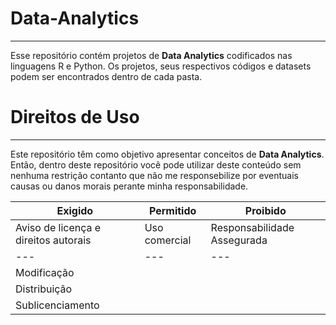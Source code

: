 # Data-Analytics
***
Esse repositório contém projetos de **Data Analytics** codificados nas linguagens R e Python. Os projetos, seus respectivos códigos e datasets podem ser encontrados dentro de cada pasta.

# Direitos de Uso
***
Este repositório têm como objetivo apresentar conceitos de **Data Analytics**. Então, dentro deste repositório você pode utilizar deste conteúdo sem nenhuma restrição contanto que não me responsebilize por eventuais causas ou danos morais perante minha responsabilidade.	

Exigido | Permitido | Proibido
--- | --- | ---
Aviso de licença e direitos autorais | Uso comercial | Responsabilidade Assegurada
--- | --- | ---
 | Modificação | 	
 | Distribuição | 	
 | Sublicenciamento | 	

